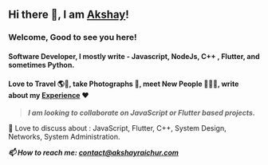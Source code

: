 ## Hi there 👋, I am [Akshay](https://akshayraichur.com)!

### Welcome, Good to see you here!

#### Software Developer, I mostly write - Javascript, NodeJs, C++ , Flutter, and sometimes Python.
#### Love to Travel 🌎🛫, take Photographs 📸, meet New People 💁🏻‍♂️, write about my [Experience](https://blog.akshayraichur.com) ❤️

> ***I am looking to collaborate on JavaScript or Flutter based projects.***

💬 Love to discuss about : JavaScript, Flutter, C++, System Design, Networks, System Administration. 

***📫 How to reach me: <contact@akshayraichur.com>***

<!--
**akshayraichur/akshayraichur** is a ✨ _special_ ✨ repository because its `README.md` (this file) appears on your GitHub profile.

Here are some ideas to get you started:

- 🔭 I’m currently working on ...
- 🌱 I’m currently learning ...
- 👯 I’m looking to collaborate on ...
- 🤔 I’m looking for help with ...
- 💬 Ask me about ...
- 📫 How to reach me: ...
- 😄 Pronouns: ...
- ⚡ Fun fact: ...
-->
